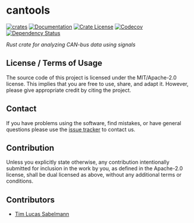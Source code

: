 # cantools

[![crates](https://img.shields.io/crates/v/cantools)](https://crates.io/crates/cantools)
[![Documentation](https://img.shields.io/docsrs/cantools)](https://docs.rs/cantools)
[![Crate License](https://img.shields.io/crates/l/cantools.svg)](https://crates.io/crates/cantools)
[![Codecov](https://codecov.io/github/tsabelmann/cantools-rs/coverage.svg?branch=main)](https://codecov.io/gh/tsabelmann/cantools-rs)
[![Dependency Status](https://deps.rs/repo/github/tsabelmann/cantools-rs/status.svg)](https://deps.rs/repo/github/tsabelmann/cantools-rs)

*Rust crate for analyzing CAN-bus data using signals*

## License / Terms of Usage

The source code of this project is licensed under the MIT/Apache-2.0 license. This implies that
you are free to use, share, and adapt it. However, please give appropriate credit
by citing the project.

## Contact

If you have problems using the software, find mistakes, or have general questions please use
the [issue tracker](https://github.com/tsabelmann/cantools-rs/issues) to contact us.

## Contribution
Unless you explicitly state otherwise, any contribution intentionally submitted for inclusion in the work by you, as 
defined in the Apache-2.0 license, shall be dual licensed as above, without any additional terms or conditions.

## Contributors

* [Tim Lucas Sabelmann](https://github.com/tsabelmann)